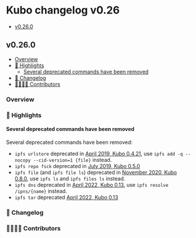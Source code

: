 # Kubo changelog v0.26

- [v0.26.0](#v0260)

## v0.26.0

- [Overview](#overview)
- [🔦 Highlights](#-highlights)
  - [Several deprecated commands have been removed](#several-deprecated-commands-have-been-removed)
- [📝 Changelog](#-changelog)
- [👨‍👩‍👧‍👦 Contributors](#-contributors)

### Overview

### 🔦 Highlights

#### Several deprecated commands have been removed

Several deprecated commands have been removed:

- `ipfs urlstore` deprecated in [April 2019, Kubo 0.4.21](https://github.com/ipfs/kubo/commit/8beaee63b3fa634c59b85179286ad3873921a535), use `ipfs add -q --nocopy --cid-version=1 {file}` instead.
- `ipfs repo fsck` deprecated in [July 2019, Kubo 0.5.0](https://github.com/ipfs/kubo/commit/288a83ce7dcbf4a2498e06e4a95245bbb5e30f45)
- `ipfs file` (and `ipfs file ls`) deprecated in [November 2020, Kubo  0.8.0](https://github.com/ipfs/kubo/commit/ec64dc5c396e7114590e15909384fabce0035482), use `ipfs ls` and `ipfs files ls` instead.
- `ipfs dns` deprecated in [April 2022, Kubo 0.13](https://github.com/ipfs/kubo/commit/76ae33a9f3f9abd166d1f6f23d6a8a0511510e3c), use `ipfs resolve /ipns/{name}` instead.
- `ipfs tar` deprecated [April 2022, Kubo 0.13](https://github.com/ipfs/kubo/pull/8849)

### 📝 Changelog

### 👨‍👩‍👧‍👦 Contributors
